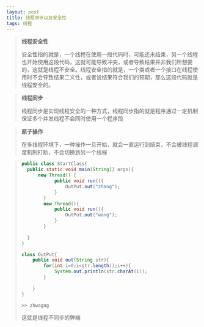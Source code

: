 ```yaml
---
layout: post
title: 线程同步以及安全性
tags: 线程
---
```


> **线程安全性**
>
> 安全性指的就是，一个线程在使用一段代码时，可能还未结束，另一个线程也开始使用这段代码，这就可能导致冲突，或者导致结果并非我们所想要的，这就是线程不安全。线程安全指的就是，一个类或者一个接口在线程使用时不会导致结果二义性，或者说结果符合我们的预期，那么这段代码就是线程安全的。

> **线程同步**
>
> 线程同步是实现线程安全的一种方式，线程同步指的就是程序通过一定机制保证多个并发线程不会同时使用一个程序段

> **原子操作**
>
> 在多线程环境下，一种操作一旦开始，就会一直运行到结束，不会被线程调度机制打断，不会切换到另一个线程

> ```java
> public class StartClass{
> 	public static void main(String[] args){
> 		new Thread() {
>             public void run(){
>                 OutPut.out("zhang");
>             }
>         }
>         new Thread(){
>             public void run(){
>                 OutPut.out("wang");
>             }
>         }
>         
> 	}
> }
> 
> class OutPut{
>     public void out(String str){
>         for(int i=0;i<str.length();i++){
>             System.out.println(str.charAt(i));
>         }
>      
>     }
> }
> 
> >> zhwagng
> ```
>
> 这就是线程不同步的弊端

